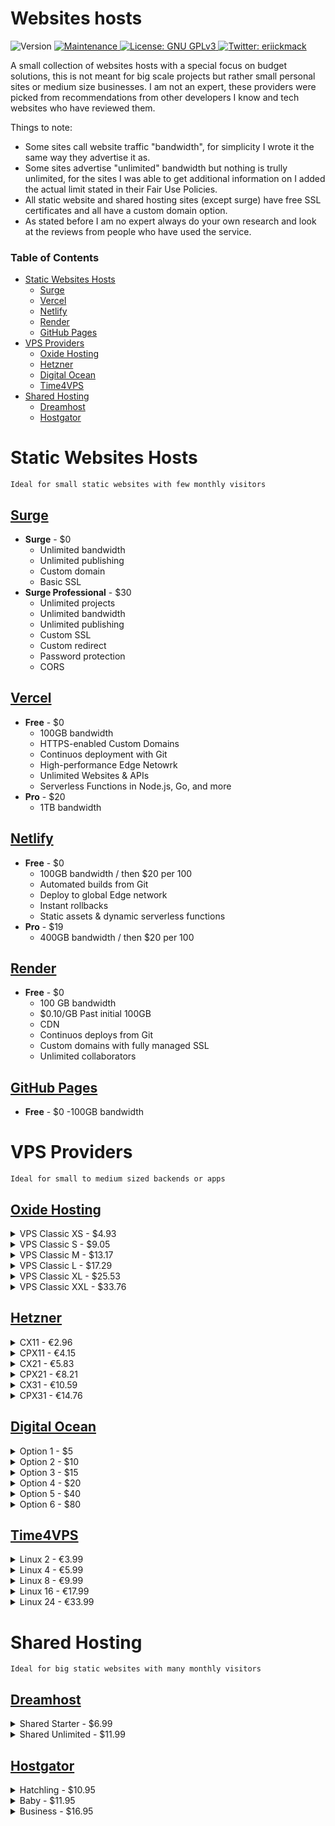 <!-- omit in toc -->
# Websites hosts
<p>
  <img alt="Version" src="https://img.shields.io/badge/version-1.0.0-blue.svg?cacheSeconds=2592000&style=flat-square" />
  <a href="https://github.com/erickmack/hostingOptions/graphs/commit-activity" target="_blank">
      <img alt="Maintenance" src="https://img.shields.io/badge/Maintained%3F-yes-green.svg?style=flat-square" />
    </a>
  <a href="https://github.com/erickmack/hostingoptions/blob/master/LICENSE" target="_blank">
      <img alt="License: GNU GPLv3" src="https://img.shields.io/github/license/erickmack/hostingoptions?style=flat-square" />
    </a>
      <a href="https://twitter.com/eriickmack" target="_blank">
      <img alt="Twitter: eriickmack" src="https://img.shields.io/twitter/follow/eriickmack.svg?style=social" />
    </a>
</p>

A small collection of websites hosts with a special focus on budget solutions, this is not meant for big scale projects but rather small personal sites or medium size businesses. I am not an expert, these providers were picked from recommendations from other developers I know and tech websites who have reviewed them.

Things to note:

-   Some sites call website traffic "bandwidth", for simplicity I wrote it the same way they advertise it as.
-   Some sites advertise "unlimited" bandwidth but nothing is trully unlimited, for the sites I was able to get additional information on I added the actual limit stated in their Fair Use Policies.
-   All static website and shared hosting sites (except surge) have free SSL certificates and all have a custom domain option.
-   As stated before I am no expert always do your own research and look at the reviews from people who have used the service.

<!-- omit in toc -->
### Table of Contents

- [Static Websites Hosts](#static-websites-hosts)
  - [Surge](#surge)
  - [Vercel](#vercel)
  - [Netlify](#netlify)
  - [Render](#render)
  - [GitHub Pages](#github-pages)
- [VPS Providers](#vps-providers)
  - [Oxide Hosting](#oxide-hosting)
  - [Hetzner](#hetzner)
  - [Digital Ocean](#digital-ocean)
  - [Time4VPS](#time4vps)
- [Shared Hosting](#shared-hosting)
  - [Dreamhost](#dreamhost)
  - [Hostgator](#hostgator)

# Static Websites Hosts

`Ideal for small static websites with few monthly visitors`

## [Surge](https://surge.sh/ "https//surge.sh/")

-   **Surge** - \$0
    -   Unlimited bandwidth
    -   Unlimited publishing
    -   Custom domain
    -   Basic SSL
-   **Surge Professional** - \$30
    -   Unlimited projects
    -   Unlimited bandwidth
    -   Unlimited publishing
    -   Custom SSL
    -   Custom redirect
    -   Password protection
    -   CORS

## [Vercel](https://vercel.com/ "https://vercel.com/")

-   **Free** - \$0
    -   100GB bandwidth
    -   HTTPS-enabled Custom Domains
    -   Continuos deployment with Git
    -   High-performance Edge Netowrk
    -   Unlimited Websites & APIs
    -   Serverless Functions in Node.js, Go, and more
-   **Pro** - \$20
    -   1TB bandwidth

## [Netlify](https://www.netlify.com/ "https://www.netlify.com/")

-   **Free** - \$0
    -   100GB bandwidth / then $20 per 100
    -   Automated builds from Git
    -   Deploy to global Edge network
    -   Instant rollbacks
    -   Static assets & dynamic serverless functions
-   **Pro** - \$19
    -   400GB bandwidth / then $20 per 100

## [Render](https://render.com/ "https://render.com/")

-   **Free** - \$0
    -   100 GB bandwidth
    -   \$0.10/GB Past initial 100GB
    -   CDN
    -   Continuos deploys from Git
    -   Custom domains with fully managed SSL
    -   Unlimited collaborators

## [GitHub Pages](https://pages.github.com/ "https://pages.github.com/")

-   **Free** - \$0
    -100GB bandwidth

# VPS Providers

`Ideal for small to medium sized backends or apps`

## [Oxide Hosting](https://oxide.host/virtual-servers-classic "https://oxide.host/virtual-servers-classic")

<details>
    <summary>VPS Classic XS - $4.93</summary>
    <ul>
      <li>1 vCore 3.00GHz</li>
      <li>2GB DDR4 ECC RAM</li>
      <li>32GB NVMe storage</li>
      <li>200mbps unmetered bandwidth</li>
      <li>Anti-DDoS Protection</li>
      <li>Automated backups</li>
    </ul>
  </details>
<details>
    <summary>VPS Classic S - $9.05</summary>
    <ul>
      <li>1 vCore 3.00GHz</li>
      <li>4GB DDR4 ECC RAM</li>
      <li>64GB SSD storage</li>
      <li>200mbps unmetered bandwidth</li>
      <li>Anti-DDoS Protection</li>
      <li>Automated backups</li>
    </ul>
  </details>
  <details>
    <summary>VPS Classic M - $13.17</summary>
    <ul>
      <li>2 vCorse 3.00GHz</li>
      <li>6GB DDR4 ECC RAM</li>
      <li>96GB SSD storage</li>
      <li>200mbps unmetered bandwidth</li>
      <li>Anti-DDoS Protection</li>
      <li>Automated backups</li>
    </ul>
  </details>
  <details>
    <summary>VPS Classic L - $17.29</summary>
    <ul>
      <li>2 vCore 3.00GHz</li>
      <li>8GB DDR4 ECC RAM</li>
      <li>128GB SSD storage</li>
      <li>200mbps unmetered bandwidth</li>
      <li>Anti-DDoS Protection</li>
      <li>Automated backups</li>
    </ul>
  </details>
  <details>
    <summary>VPS Classic XL - $25.53</summary>
    <ul>
      <li>3 vCPU 3.00GHz</li>
      <li>12GB DDR4 ECC RAM</li>
      <li>160GB SSD storage</li>
      <li>200mbps unmetered bandwidth</li>
      <li>Anti-DDoS Protection</li>
      <li>Automated backups</li>
    </ul>
  </details>
  <details>
    <summary>VPS Classic XXL - $33.76</summary>
    <ul>
      <li>3 vCore 3.0GHz</li>
      <li>16GB RAM</li>
      <li>192GB SSD storage</li>
      <li>200mbps unmetered bandwidth</li>
      <li>Anti-DDoS Protection</li>
      <li>Automated backups</li>
    </ul>
  </details>

## [Hetzner](https://www.hetzner.com/cloud/?1 "https://www.hetzner.com/cloud/?1")

  <details>
    <summary>CX11 - €2.96</summary>
    <ul>
      <li>1 vCPU</li>
      <li>2GB RAM</li>
      <li>20GB storage</li>
      <li>20TB bandwidth</li>
    </ul>
  </details>
  <details>
    <summary>CPX11 - €4.15</summary>
    <ul>
      <li>2 vCPU</li>
      <li>2GB RAM</li>
      <li>40GB storage</li>
      <li>20TB bandwidth</li>
    </ul>
  </details>
  <details>
    <summary>CX21 - €5.83</summary>
    <ul>
      <li>2 vCPU</li>
      <li>4GB RAM</li>
      <li>40GB storage</li>
      <li>20TB bandwidth</li>
    </ul>
  </details>
    <details>
    <summary>CPX21 - €8.21</summary>
    <ul>
      <li>3 vCPU</li>
      <li>4GB RAM</li>
      <li>80GB storage</li>
      <li>20TB bandwidth</li>
    </ul>
  </details>
    <details>
    <summary>CX31 - €10.59</summary>
    <ul>
      <li>2 vCPU</li>
      <li>8GB RAM</li>
      <li>80GB storage</li>
      <li>20TB bandwidth</li>
    </ul>
  </details>
    <details>
      <summary>CPX31 - €14.76</summary>
      <ul>
        <li>4 vCPU</li>
        <li>8GB RAM</li>
        <li>160GB storage</li>
        <li>20TB bandwidth</li>
      </ul>
  </details>

## [Digital Ocean](https://www.digitalocean.com/pricing/#droplet "https://www.digitalocean.com/pricing/#droplet")

  <details>
    <summary>Option 1 - $5</summary>
    <ul>
      <li>1 vCPU</li>
      <li>1GB RAM</li>
      <li>25GB SSD storage</li>
      <li>1TB bandwidth</li>
    </ul>
  </details>
  <details>
    <summary>Option 2 - $10</summary>
     <ul>
        <li>1 vCPU</li>
       <li> 2GB RAM</li>
       <li>50GB SSD storage</li>
        <li>2TB bandwidth</li>
     </ul>
  </details>
 <details>
    <summary>Option 3 - $15</summary>
     <ul>
        <li>2 vCPU</li>
        <li>2GB</li>
        <li>60GB SSD storage</li>
        <li>3TB bandwidth</li>
     </ul>
 </details>
  <details>
    <summary>Option 4 - $20</summary>
      <ul>
        <li>2 vCPU</li>
        <li>4GB RAM</li>
        <li>80GB SSD storage</li>
        <li>4TB bandwidth</li>
      </ul>
  </details>
  <details>
    <summary>Option 5 - $40</summary>
      <ul>
        <li>4 vCPU</li>
        <li>8GB RAM</li>
        <li>160GB SSD storage</li>
        <li>5TB bandwidth</li>
      </ul>
  </details>
  <details>
    <summary>Option 6 - $80</summary>
      <ul>
        <li>8 vCPU</li>
        <li>16GB RAM</li>
        <li>320GB SSD storage</li>
        <li>6TB bandwidth</li>
      </ul>
  </details>

## [Time4VPS](https://www.time4vps.com/linux-vps/ "https://www.time4vps.com/linux-vps/")

  <details>
    <summary>Linux 2 - €3.99</summary>
    <ul>
      <li>1 vCPU 2.6GHz</li>
      <li>2GB RAM</li>
      <li>20GB storage</li>
      <li>2TB bandwidth</li>
    </ul>
  </details>
    <details>
    <summary>Linux 4 - €5.99</summary>
    <ul>
      <li>1 vCPU 2.6GHz</li>
      <li>4GB RAM</li>
      <li>40GB storage</li>
      <li>4TB bandwidth</li>
    </ul>
  </details>
    <details>
    <summary>Linux 8 - €9.99</summary>
    <ul>
      <li>2 vCPU 2.6GHz</li>
      <li>8GB RAM</li>
      <li>80GB storage</li>
      <li>8TB bandwidth</li>
    </ul>
  </details>
    <details>
    <summary>Linux 16 - €17.99</summary>
    <ul>
      <li>4 vCPU 2.6GHz</li>
      <li>16GB RAM</li>
      <li>160GB storage</li>
      <li>16TB bandwidth</li>
    </ul>
  </details>
    <details>
    <summary>Linux 24 - €33.99</summary>
    <ul>
      <li>6 vCPU 2.6GHz</li>
      <li>24GB RAM</li>
      <li>240GB storage</li>
      <li>24TB bandwidth</li>
    </ul>
  </details>

# Shared Hosting

`Ideal for big static websites with many monthly visitors`

## [Dreamhost](https://www.dreamhost.com/hosting/shared/ "https://www.dreamhost.com/hosting/shared/")

  <details>
    <summary>Shared Starter - $6.99</summary>
    <ul>
      <li>50GB storage</li>
      <li>Unmetered bandwidth</li>
      <li>1 website</li>
      <li>5 subdomains</li>
      <li>Available SSL certificate</li>
    </ul>
  </details>
  <details>
    <summary>Shared Unlimited - $11.99</summary>
    <ul>
      <li>Unlimited storage</li>
      <li>Unmetered bandwidth</li>
      <li>Unlimited websites</li>
      <li>Pre-installed SSL certificate</li>
    </ul>
  </details>

## [Hostgator](https://www.hostgator.com/web-hosting "https://www.hostgator.com/web-hosting")

  <details>
    <summary>Hatchling - $10.95</summary>
    <ul>
      <li>Unmetered storage</li>
      <li>Unmetered bandwidth</li>
      <li>1 website</li>
      <li>SSL certificate</li>
    </ul>
  </details>
  <details>
    <summary>Baby - $11.95</summary>
    <ul>
      <li>Unmetered storage</li>
      <li>Unmetered bandwidth</li>
      <li>Unlimited websites</li>
      <li>SSL certificate</li>
    </ul>
  </details>
  <details>
      <summary>Business - $16.95</summary>
    <ul>
      <li>Unmetered storage</li>
      <li>Unmetered bandwidth</li>
      <li>Unlimited websites</li>
      <li>SSL certificate</li>
      <li>Dedicated IP</li>
    </ul>
  </details>
